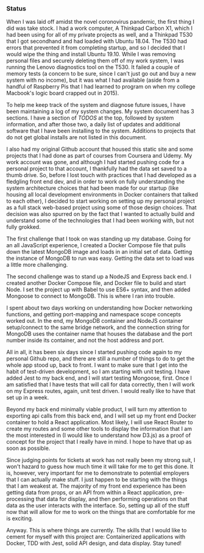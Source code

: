 ### Status

When I was laid off amidst the novel coronovirus pandemic, the first thing I did was take stock. I had a work computer, A Thinkpad Carbon X1, which I had been using for all of my private projects as well, and a Thinkpad T530 that I got secondhand and had loaded with Ubuntu 18.04. The T530 had errors that prevented it from completing startup, and so I decided that I would wipe the thing and install Ubuntu 19.10. While I was removing personal files and securely deleting them off of my work system, I was running the Lenovo diagnostics tool on the T530. It failed a couple of memory tests (a concern to be sure, since I can't just go out and buy a new system with no income), but it was what I had available (aside from a handful of Raspberry Pis that I had learned to program on when my college Macbook's logic board crapped out in 2015).

To help me keep track of the system and diagnose future issues, I have been maintaining a log of my system changes. My system document has 3 sections. I have a section of _TODOS_ at the top, followed by system information, and after those two, a daily list of updates and additional software that I have been installing to the system. Additions to projects that do not get global installs are not listed in this document.

I also had my original Github account that housed this static site and some projects that I had done as part of courses from Coursera and Udemy. My work account was gone, and although I had started pushing code for a personal project to that account, I thankfully had the data set saved to a thumb drive. So, before I lost touch with practices that I had developed as a fledgling front end dev, and in order to work on fully understanding the system architecture choices that had been made for our startup (like housing all local development environments in Docker containers that talked to each other), I decided to start working on setting up my personal project as a full stack web-based project using some of those design choices. That decision was also spurred on by the fact that I wanted to actually build and understand some of the technologies that I had been working with, but not fully grokked.

The first challenge that I took on was standing up my database. Going for an all JavaScript experience, I created a Docker Compose file that pulls down the latest MongoDB image and loads in an initial set of data. Getting the instance of MongoDB to run was easy. Getting the data set to load was a little more challenging.

The second challenge was to stand up a NodeJS and Express back end. I created another Docker Compose file, and  Docker file to build and start Node. I set the project up with Babel to use ES6+ syntax, and then added Mongoose to connect to MongoDB. This is where I ran into trouble.

I spent about two days working on understanding how Docker networking functions, and getting port-mapping and namespace scope concepts worked out. In the end, my MongoDB container and NodeJS container setup/connect to the same bridge network, and the connection string for MongoDB uses the container name that houses the database and the port number inside its container, and not the host address and port.

All in all, it has been six days since I started pushing code again to my personal Github repo, and there are still a number of things to do to get the whole app stood up, back to front. I want to make sure that I get into the habit of test-driven development, so I am starting with unit testing. I have added Jest to my back end, and I will start testing Mongoose, first. Once I am satisfied that I have tests that will call for data correctly, then I will work on my Express routes, again, unit test driven. I would really like to have that set up in a week.

Beyond my back end minimally viable product, I will turn my attention to exporting api calls from this back end, and I will set up my front end Docker container to hold a React application. Most likely, I will use React Router to create my routes and some other tools to display the information that I am the most interested in (I would like to understand how D3.js) as a proof of concept for the project that I really have in mind. I hope to have that up as soon as possible.

Since judging points for tickets at work has not really been my strong suit, I won't hazard to guess how much time it will take for me to get this done. It is, however, very important for me to demonstrate to potential employers that I can actually make stuff. I just happen to be starting with the things that I am weakest at. The majority of my front end experience has been getting data from props, or an API from within a React application, pre-processing that data for display, and then performing operations on that data as the user interacts with the interface. So, setting up all of the stuff now that will allow for me to work on the things that are comfortable for me is exciting.

Anyway. This is where things are currently. The skills that I would like to cement for myself with this project are: Containerized applications with Docker, TDD with Jest, solid API design, and data display. Stay tuned!
